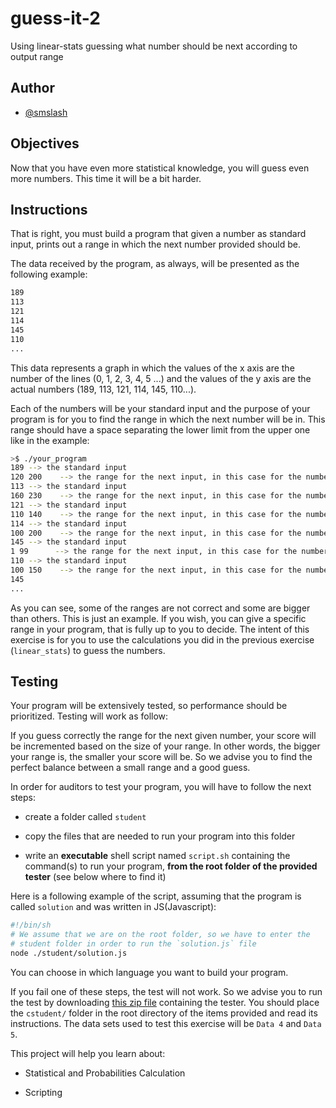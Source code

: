 # guess-it-2

Using linear-stats guessing what number should be next according to output range

## Author

* [@smslash](https://github.com/smslash)

## Objectives

Now that you have even more statistical knowledge, you will guess even more numbers. This time it will be a bit harder.

## Instructions

That is right, you must build a program that given a number as standard input, prints out a range in which the next number provided should be.

The data received by the program, as always, will be presented as the following example:

```bash
189
113
121
114
145
110
...
```

This data represents a graph in which the values of the x axis are the number of the lines (0, 1, 2, 3, 4, 5 ...) and the values of the y axis are the actual numbers (189, 113, 121, 114, 145, 110...).

Each of the numbers will be your standard input and the purpose of your program is for you to find the range in which the next number will be in. This range should have a space separating the lower limit from the upper one like in the example:

```bash
>$ ./your_program
189 --> the standard input
120 200    --> the range for the next input, in this case for the number 113
113 --> the standard input
160 230    --> the range for the next input, in this case for the number 121
121 --> the standard input
110 140    --> the range for the next input, in this case for the number 114
114 --> the standard input
100 200    --> the range for the next input, in this case for the number 145
145 --> the standard input
1 99      --> the range for the next input, in this case for the number 110
110 --> the standard input
100 150    --> the range for the next input, in this case for the number
145
...
```

As you can see, some of the ranges are not correct and some are bigger than others. This is just an example. If you wish, you can give a specific range in your program, that is fully up to you to decide. The intent of this exercise is for you to use the calculations you did in the previous exercise (`linear_stats`) to guess the numbers.

## Testing

Your program will be extensively tested, so performance should be prioritized. Testing will work as follow:

If you guess correctly the range for the next given number, your score will be incremented based on the size of your range. In other words, the bigger your range is, the smaller your score will be. So we advise you to find the perfect balance between a small range and a good guess.

In order for auditors to test your program, you will have to follow the next steps:

- create a folder called `student`

- copy the files that are needed to run your program into this folder

- write an **executable** shell script named `script.sh` containing the command(s) to run your program, **from the root folder of the provided tester** (see below where to find it)

Here is a following example of the script, assuming that the program is called `solution` and was written in JS(Javascript):

```bash
#!/bin/sh
# We assume that we are on the root folder, so we have to enter the
# student folder in order to run the `solution.js` file
node ./student/solution.js
```

You can choose in which language you want to build your program.

If you fail one of these steps, the test will not work. So we advise you to run the test by downloading [this zip file](https://assets.01-edu.org/guess-it/guess-it.zip) containing the tester. You should place the `cstudent/` folder in the root directory of the items provided and read its instructions. The data sets used to test this exercise will be `Data 4` and `Data 5`.

This project will help you learn about:

- Statistical and Probabilities Calculation

- Scripting